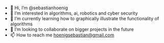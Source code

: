 - 👋 Hi, I’m @sebastianhoenig
- 👀 I’m interested in algorithms, ai, robotics and cyber security
- 🌱 I’m currently learning how to graphically illustrate the functionality of algorithms
- 💞️ I’m looking to collaborate on bigger projects in the future
- 📫 How to reach me hoenigsebastian@gmail.com

<!---
sebastianhoenig/sebastianhoenig is a ✨ special ✨ repository because its `README.md` (this file) appears on your GitHub profile.
You can click the Preview link to take a look at your changes.
--->
